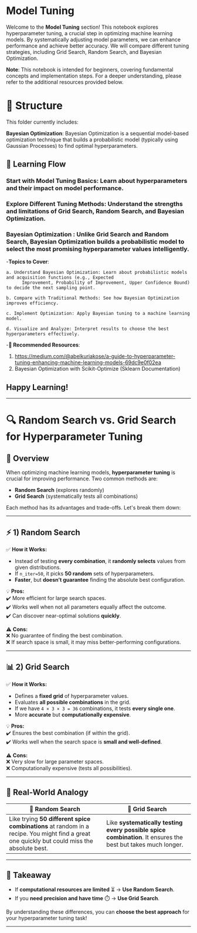 # Model Tuning

Welcome to the **Model Tuning** section! This notebook explores hyperparameter tuning, a crucial step in optimizing machine learning models. By systematically adjusting model parameters, we can enhance performance and achieve better accuracy. We will compare different tuning strategies, including Grid Search, Random Search, and Bayesian Optimization.

**Note**: This notebook is intended for beginners, covering fundamental concepts and implementation steps. For a deeper understanding, please refer to the additional resources provided below.

# 📂 Structure
This folder currently includes:

**Bayesian Optimization**: Bayesian Optimization is a sequential model-based optimization technique that builds a probabilistic model (typically using Gaussian Processes) to find optimal hyperparameters.



## 🔗 Learning Flow
### **Start with Model Tuning Basics**: Learn about hyperparameters and their impact on model performance.

###  **Explore Different Tuning Methods**: Understand the strengths and limitations of Grid Search, Random Search, and Bayesian Optimization.
   
### **Bayesian Optimization** : Unlike Grid Search and Random Search, Bayesian Optimization builds a probabilistic model to select the most promising hyperparameter values intelligently.
   -**Topics to Cover**:

    a. Understand Bayesian Optimization: Learn about probabilistic models and acquisition functions (e.g., Expected 
          Improvement, Probability of Improvement, Upper Confidence Bound) to decide the next sampling point.

    b. Compare with Traditional Methods: See how Bayesian Optimization improves efficiency.

    c. Implement Optimization: Apply Bayesian tuning to a machine learning model.

    d. Visualize and Analyze: Interpret results to choose the best hyperparameters effectively.

   -**📘 Recommended Resources**:
1. https://medium.com/@abelkuriakose/a-guide-to-hyperparameter-tuning-enhancing-machine-learning-models-69dc9e0f02ea
2. Bayesian Optimization with Scikit-Optimize (Sklearn Documentation)


## Happy Learning!
   


---


# 🔍 **Random Search vs. Grid Search for Hyperparameter Tuning**  

## **📌 Overview**  
When optimizing machine learning models, **hyperparameter tuning** is crucial for improving performance. Two common methods are:  

- **Random Search**  (explores randomly)  
- **Grid Search**  (systematically tests all combinations)  

Each method has its advantages and trade-offs. Let's break them down:  

---

## **⚡ 1) Random Search**  

✅ **How it Works:**  
- Instead of testing **every combination**, it **randomly selects** values from given distributions.  
- If `n_iter=50`, it picks **50 random** sets of hyperparameters.  
- **Faster**, but **doesn’t guarantee** finding the absolute best configuration.  

💡 **Pros:**  
✔️ More efficient for large search spaces.  
✔️ Works well when not all parameters equally affect the outcome.  
✔️ Can discover near-optimal solutions **quickly**.  

⚠️ **Cons:**  
❌ No guarantee of finding the best combination.  
❌ If search space is small, it may miss better-performing configurations.  

---

## **📊 2) Grid Search**  

✅ **How it Works:**  
- Defines a **fixed grid** of hyperparameter values.  
- Evaluates **all possible combinations** in the grid.  
- If we have `4 × 3 × 3 = 36` combinations, it tests **every single one**.  
- More **accurate** but **computationally expensive**.  

💡 **Pros:**  
✔️ Ensures the best combination (if within the grid).  
✔️ Works well when the search space is **small and well-defined**.  

⚠️ **Cons:**  
❌ Very slow for large parameter spaces.  
❌ Computationally expensive (tests all possibilities).  

---

## **🎯 Real-World Analogy**  

| 🔄 **Random Search** | 🧐 **Grid Search** |
|----------------------|-------------------|
| Like trying **50 different spice combinations** at random in a recipe. You might find a great one quickly but could miss the absolute best. | Like **systematically testing every possible spice combination**. It ensures the best but takes much longer. |

---

## **📌 Takeaway**  

- If **computational resources are limited** ⏳ → **Use Random Search**.  
- If you **need precision and have time** ⏱️ → **Use Grid Search**.  

By understanding these differences, you can **choose the best approach** for your hyperparameter tuning task! 

---
